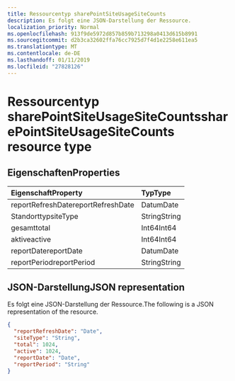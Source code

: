```yaml
---
title: Ressourcentyp sharePointSiteUsageSiteCounts
description: Es folgt eine JSON-Darstellung der Ressource.
localization_priority: Normal
ms.openlocfilehash: 913f9de5972d857b859b713298a0413d615b8991
ms.sourcegitcommit: d2b3ca32602ffa76cc7925d7f4d1e2258e611ea5
ms.translationtype: MT
ms.contentlocale: de-DE
ms.lasthandoff: 01/11/2019
ms.locfileid: "27828126"
---
```

# <a name="sharepointsiteusagesitecounts-resource-type"></a><span data-ttu-id="83ba3-103">Ressourcentyp sharePointSiteUsageSiteCounts</span><span class="sxs-lookup"><span data-stu-id="83ba3-103">sharePointSiteUsageSiteCounts resource type</span></span>

## <a name="properties"></a><span data-ttu-id="83ba3-104">Eigenschaften</span><span class="sxs-lookup"><span data-stu-id="83ba3-104">Properties</span></span>

| <span data-ttu-id="83ba3-105">Eigenschaft</span><span class="sxs-lookup"><span data-stu-id="83ba3-105">Property</span></span>          | <span data-ttu-id="83ba3-106">Typ</span><span class="sxs-lookup"><span data-stu-id="83ba3-106">Type</span></span>   |
| :---------------- | :----- |
| <span data-ttu-id="83ba3-107">reportRefreshDate</span><span class="sxs-lookup"><span data-stu-id="83ba3-107">reportRefreshDate</span></span> | <span data-ttu-id="83ba3-108">Datum</span><span class="sxs-lookup"><span data-stu-id="83ba3-108">Date</span></span>   |
| <span data-ttu-id="83ba3-109">Standorttyp</span><span class="sxs-lookup"><span data-stu-id="83ba3-109">siteType</span></span>          | <span data-ttu-id="83ba3-110">String</span><span class="sxs-lookup"><span data-stu-id="83ba3-110">String</span></span> |
| <span data-ttu-id="83ba3-111">gesamt</span><span class="sxs-lookup"><span data-stu-id="83ba3-111">total</span></span>             | <span data-ttu-id="83ba3-112">Int64</span><span class="sxs-lookup"><span data-stu-id="83ba3-112">Int64</span></span>  |
| <span data-ttu-id="83ba3-113">aktive</span><span class="sxs-lookup"><span data-stu-id="83ba3-113">active</span></span>            | <span data-ttu-id="83ba3-114">Int64</span><span class="sxs-lookup"><span data-stu-id="83ba3-114">Int64</span></span>  |
| <span data-ttu-id="83ba3-115">reportDate</span><span class="sxs-lookup"><span data-stu-id="83ba3-115">reportDate</span></span>        | <span data-ttu-id="83ba3-116">Datum</span><span class="sxs-lookup"><span data-stu-id="83ba3-116">Date</span></span>   |
| <span data-ttu-id="83ba3-117">reportPeriod</span><span class="sxs-lookup"><span data-stu-id="83ba3-117">reportPeriod</span></span>      | <span data-ttu-id="83ba3-118">String</span><span class="sxs-lookup"><span data-stu-id="83ba3-118">String</span></span> |

## <a name="json-representation"></a><span data-ttu-id="83ba3-119">JSON-Darstellung</span><span class="sxs-lookup"><span data-stu-id="83ba3-119">JSON representation</span></span>

<span data-ttu-id="83ba3-120">Es folgt eine JSON-Darstellung der Ressource.</span><span class="sxs-lookup"><span data-stu-id="83ba3-120">The following is a JSON representation of the resource.</span></span>

<!-- {
  "blockType": "resource",
  "@odata.type": "microsoft.graph.sharePointSiteUsageSiteCounts"
} -->

```json
{
  "reportRefreshDate": "Date", 
  "siteType": "String", 
  "total": 1024, 
  "active": 1024, 
  "reportDate": "Date", 
  "reportPeriod": "String"
}
```
